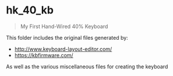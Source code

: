 # hk_40_kb

> My First Hand-Wired 40% Keyboard

This folder includes the original files generated by:
- http://www.keyboard-layout-editor.com/
- https://kbfirmware.com/

As well as the various miscellaneous files for creating the keyboard